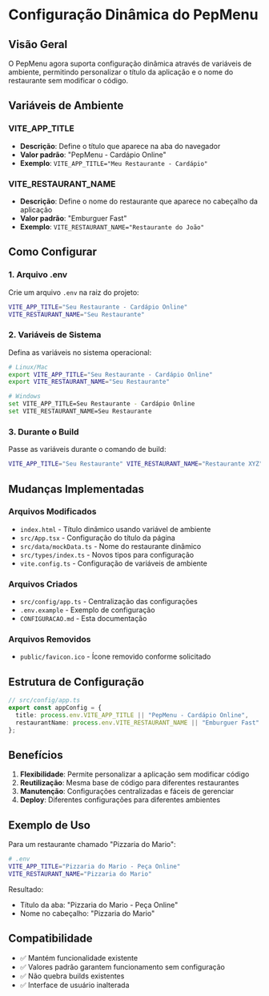 # Configuração Dinâmica do PepMenu

## Visão Geral

O PepMenu agora suporta configuração dinâmica através de variáveis de ambiente, permitindo personalizar o título da aplicação e o nome do restaurante sem modificar o código.

## Variáveis de Ambiente

### VITE_APP_TITLE
- **Descrição**: Define o título que aparece na aba do navegador
- **Valor padrão**: "PepMenu - Cardápio Online"
- **Exemplo**: `VITE_APP_TITLE="Meu Restaurante - Cardápio"`

### VITE_RESTAURANT_NAME
- **Descrição**: Define o nome do restaurante que aparece no cabeçalho da aplicação
- **Valor padrão**: "Emburguer Fast"
- **Exemplo**: `VITE_RESTAURANT_NAME="Restaurante do João"`

## Como Configurar

### 1. Arquivo .env
Crie um arquivo `.env` na raiz do projeto:

```bash
VITE_APP_TITLE="Seu Restaurante - Cardápio Online"
VITE_RESTAURANT_NAME="Seu Restaurante"
```

### 2. Variáveis de Sistema
Defina as variáveis no sistema operacional:

```bash
# Linux/Mac
export VITE_APP_TITLE="Seu Restaurante - Cardápio Online"
export VITE_RESTAURANT_NAME="Seu Restaurante"

# Windows
set VITE_APP_TITLE=Seu Restaurante - Cardápio Online
set VITE_RESTAURANT_NAME=Seu Restaurante
```

### 3. Durante o Build
Passe as variáveis durante o comando de build:

```bash
VITE_APP_TITLE="Seu Restaurante" VITE_RESTAURANT_NAME="Restaurante XYZ" npm run build
```

## Mudanças Implementadas

### Arquivos Modificados
- `index.html` - Título dinâmico usando variável de ambiente
- `src/App.tsx` - Configuração do título da página
- `src/data/mockData.ts` - Nome do restaurante dinâmico
- `src/types/index.ts` - Novos tipos para configuração
- `vite.config.ts` - Configuração de variáveis de ambiente

### Arquivos Criados
- `src/config/app.ts` - Centralização das configurações
- `.env.example` - Exemplo de configuração
- `CONFIGURACAO.md` - Esta documentação

### Arquivos Removidos
- `public/favicon.ico` - Ícone removido conforme solicitado

## Estrutura de Configuração

```typescript
// src/config/app.ts
export const appConfig = {
  title: process.env.VITE_APP_TITLE || "PepMenu - Cardápio Online",
  restaurantName: process.env.VITE_RESTAURANT_NAME || "Emburguer Fast"
};
```

## Benefícios

1. **Flexibilidade**: Permite personalizar a aplicação sem modificar código
2. **Reutilização**: Mesma base de código para diferentes restaurantes
3. **Manutenção**: Configurações centralizadas e fáceis de gerenciar
4. **Deploy**: Diferentes configurações para diferentes ambientes

## Exemplo de Uso

Para um restaurante chamado "Pizzaria do Mario":

```bash
# .env
VITE_APP_TITLE="Pizzaria do Mario - Peça Online"
VITE_RESTAURANT_NAME="Pizzaria do Mario"
```

Resultado:
- Título da aba: "Pizzaria do Mario - Peça Online"
- Nome no cabeçalho: "Pizzaria do Mario"

## Compatibilidade

- ✅ Mantém funcionalidade existente
- ✅ Valores padrão garantem funcionamento sem configuração
- ✅ Não quebra builds existentes
- ✅ Interface de usuário inalterada
